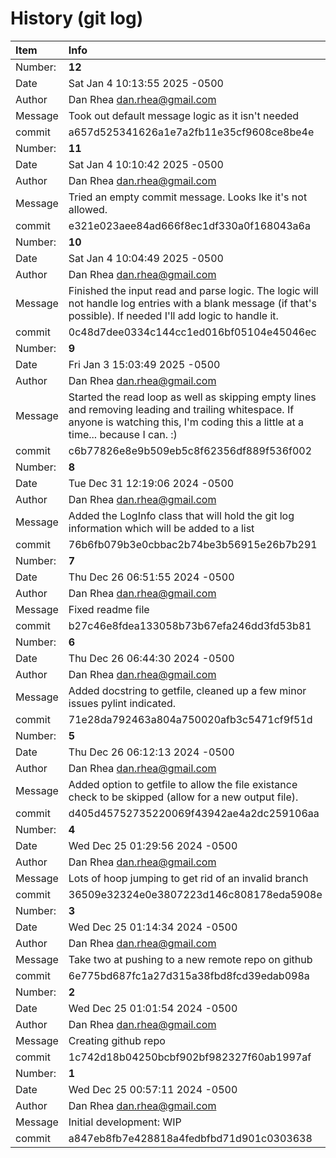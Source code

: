 # History (git log)
| Item | Info | 
| :--- | :--- |
| Number: | **12** |
| Date | Sat Jan 4 10:13:55 2025 -0500 |
| Author | Dan Rhea <dan.rhea@gmail.com> |
| Message | Took out default message logic as it isn't needed |
| commit | a657d525341626a1e7a2fb11e35cf9608ce8be4e |
| Number: | **11** |
| Date | Sat Jan 4 10:10:42 2025 -0500 |
| Author | Dan Rhea <dan.rhea@gmail.com> |
| Message | Tried an empty commit message. Looks lke it's not allowed. |
| commit | e321e023aee84ad666f8ec1df330a0f168043a6a |
| Number: | **10** |
| Date | Sat Jan 4 10:04:49 2025 -0500 |
| Author | Dan Rhea <dan.rhea@gmail.com> |
| Message | Finished the input read and parse logic. The logic will not handle log entries with a blank message (if that's possible). If needed I'll add logic to handle it. |
| commit | 0c48d7dee0334c144cc1ed016bf05104e45046ec |
| Number: | **9** |
| Date | Fri Jan 3 15:03:49 2025 -0500 |
| Author | Dan Rhea <dan.rhea@gmail.com> |
| Message | Started the read loop as well as skipping empty lines and removing leading and trailing whitespace. If anyone is watching this, I'm coding this a little at a time... because I can. :) |
| commit | c6b77826e8e9b509eb5c8f62356df889f536f002 |
| Number: | **8** |
| Date | Tue Dec 31 12:19:06 2024 -0500 |
| Author | Dan Rhea <dan.rhea@gmail.com> |
| Message | Added the LogInfo class that will hold the git log information which will be added to a list |
| commit | 76b6fb079b3e0cbbac2b74be3b56915e26b7b291 |
| Number: | **7** |
| Date | Thu Dec 26 06:51:55 2024 -0500 |
| Author | Dan Rhea <dan.rhea@gmail.com> |
| Message | Fixed readme file |
| commit | b27c46e8fdea133058b73b67efa246dd3fd53b81 |
| Number: | **6** |
| Date | Thu Dec 26 06:44:30 2024 -0500 |
| Author | Dan Rhea <dan.rhea@gmail.com> |
| Message | Added docstring to getfile, cleaned up a few minor issues pylint indicated. |
| commit | 71e28da792463a804a750020afb3c5471cf9f51d |
| Number: | **5** |
| Date | Thu Dec 26 06:12:13 2024 -0500 |
| Author | Dan Rhea <dan.rhea@gmail.com> |
| Message | Added option to getfile to allow the file existance check to be skipped (allow for a new output file). |
| commit | d405d45752735220069f43942ae4a2dc259106aa |
| Number: | **4** |
| Date | Wed Dec 25 01:29:56 2024 -0500 |
| Author | Dan Rhea <dan.rhea@gmail.com> |
| Message | Lots of hoop jumping to get rid of an invalid branch |
| commit | 36509e32324e0e3807223d146c808178eda5908e |
| Number: | **3** |
| Date | Wed Dec 25 01:14:34 2024 -0500 |
| Author | Dan Rhea <dan.rhea@gmail.com> |
| Message | Take two at pushing to a new remote repo on github |
| commit | 6e775bd687fc1a27d315a38fbd8fcd39edab098a |
| Number: | **2** |
| Date | Wed Dec 25 01:01:54 2024 -0500 |
| Author | Dan Rhea <dan.rhea@gmail.com> |
| Message | Creating github repo |
| commit | 1c742d18b04250bcbf902bf982327f60ab1997af |
| Number: | **1** |
| Date | Wed Dec 25 00:57:11 2024 -0500 |
| Author | Dan Rhea <dan.rhea@gmail.com> |
| Message | Initial development: WIP |
| commit | a847eb8fb7e428818a4fedbfbd71d901c0303638 |
